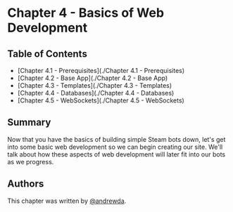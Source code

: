 # Chapter 4 - Basics of Web Development

## Table of Contents

- [Chapter 4.1 - Prerequisites](./Chapter 4.1 - Prerequisites)
- [Chapter 4.2 - Base App](./Chapter 4.2 - Base App)
- [Chapter 4.3 - Templates](./Chapter 4.3 - Templates)
- [Chapter 4.4 - Databases](./Chapter 4.4 - Databases)
- [Chapter 4.5 - WebSockets](./Chapter 4.5 - WebSockets)

## Summary

Now that you have the basics of building simple Steam bots down, let's get into
some basic web development so we can begin creating our site. We'll talk about
how these aspects of web development will later fit into our bots as we
progress.

## Authors

This chapter was written by [@andrewda](https://github.com/andrewda).
